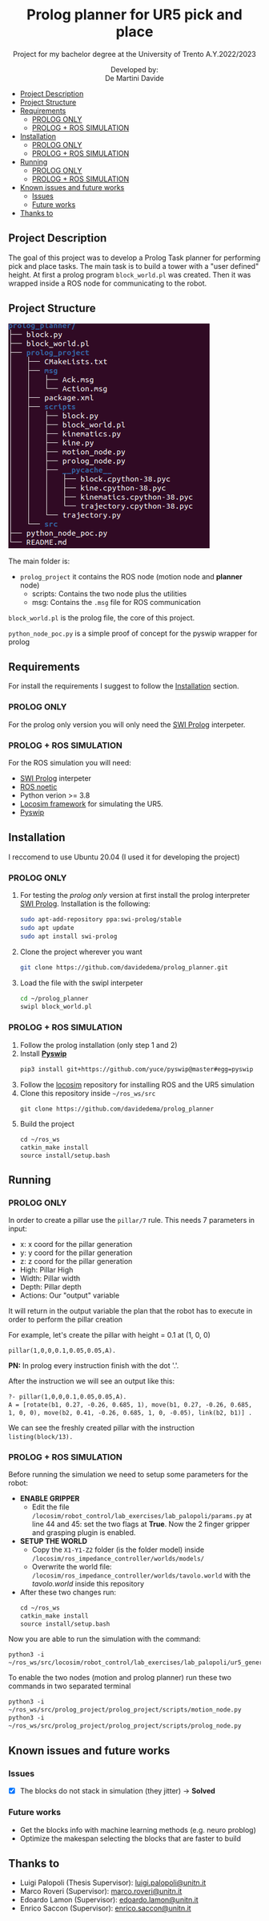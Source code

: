 <p align='center'>
    <h1 align="center">Prolog planner for UR5 pick and place</h1>
    <p align="center">
    Project for my bachelor degree at the University of Trento A.Y.2022/2023
    </p>
    <p align='center'>
    Developed by:<br>
    De Martini Davide <br>
    </p>   
</p>

- [Project Description](#project-description)
- [Project Structure](#project-structure)
- [Requirements](#requirements)
  - [PROLOG ONLY](#prolog-only)
  - [PROLOG + ROS SIMULATION](#prolog--ros-simulation)
- [Installation](#installation)
  - [PROLOG ONLY](#prolog-only-1)
  - [PROLOG + ROS SIMULATION](#prolog--ros-simulation-1)
- [Running](#running)
  - [PROLOG ONLY](#prolog-only-2)
  - [PROLOG + ROS SIMULATION](#prolog--ros-simulation-2)
- [Known issues and future works](#known-issues-and-future-works)
  - [Issues](#issues)
  - [Future works](#future-works)
- [Thanks to](#thanks-to)


## Project Description
The goal of this project was to develop a Prolog Task planner for performing pick and place tasks. The main task is to build a tower with a "user defined" height. At first a prolog program `block_world.pl` was created. Then it was wrapped inside a ROS node for communicating to the robot. 

## Project Structure
![](img/p_structure.png)

The main folder is:
- `prolog_project` it contains the ROS node (motion node and **planner** node)
    - scripts: Contains the two node plus the utilities
    - msg: Contains the `.msg` file for ROS communication

`block_world.pl` is the prolog file, the core of this project.

`python_node_poc.py` is a simple proof of concept for the pyswip wrapper for prolog

## Requirements

For install the requirements I suggest to follow the [Installation](#installation) section.

### PROLOG ONLY
For the prolog only version you will only need the [SWI Prolog](https://www.swi-prolog.org/build/PPA.html) interpeter.

### PROLOG + ROS SIMULATION
For the ROS simulation you will need:
- [SWI Prolog](https://www.swi-prolog.org/build/PPA.html) interpeter
- [ROS noetic](http://wiki.ros.org/noetic)
- Python verion >= 3.8
- [Locosim framework](https://github.com/mfocchi/locosim) for simulating the UR5.
- [Pyswip](https://github.com/yuce/pyswip)


## Installation

I reccomend to use Ubuntu 20.04 (I used it for developing the project) 

### PROLOG ONLY
1) For testing the *prolog only* version at first install the prolog interpreter [SWI Prolog](https://www.swi-prolog.org/build/PPA.html). Installation is the following:
    ```BASH
    sudo apt-add-repository ppa:swi-prolog/stable
    sudo apt update
    sudo apt install swi-prolog
    ```
2) Clone the project wherever you want
    ```BASH
    git clone https://github.com/davidedema/prolog_planner.git
    ```
3) Load the file with the swipl interpeter
    ```BASH
    cd ~/prolog_planner
    swipl block_world.pl
    ```
### PROLOG + ROS SIMULATION
1) Follow the prolog installation (only step 1 and 2)
2) Install [**Pyswip**](https://github.com/yuce/pyswip)
    ```BASH
    pip3 install git+https://github.com/yuce/pyswip@master#egg=pyswip
    ```
3) Follow the [locosim](https://github.com/mfocchi/locosim) repository for installing ROS and the UR5 simulation
4) Clone this repository inside `~/ros_ws/src`
    ```
    git clone https://github.com/davidedema/prolog_planner
    ```
5) Build the project
    ```
    cd ~/ros_ws
    catkin_make install
    source install/setup.bash
    ```
## Running

### PROLOG ONLY
In order to create a pillar use the `pillar/7` rule. This needs 7 parameters in input:
- x: x coord for the pillar generation
- y: y coord for the pillar generation
- z: z coord for the pillar generation
- High: Pillar High
- Width: Pillar width
- Depth: Pillar depth
- Actions: Our "output" variable

It will return in the output variable the plan that the robot has to execute in order to perform the pillar creation

For example, let's create the pillar with height = 0.1 at (1, 0, 0)
```
pillar(1,0,0,0.1,0.05,0.05,A).
```
**PN:** In prolog every instruction finish with the dot '.'. 

After the instruction we will see an output like this:
```
?- pillar(1,0,0,0.1,0.05,0.05,A).
A = [rotate(b1, 0.27, -0.26, 0.685, 1), move(b1, 0.27, -0.26, 0.685, 1, 0, 0), move(b2, 0.41, -0.26, 0.685, 1, 0, -0.05), link(b2, b1)] .
```
We can see the freshly created pillar with the instruction `listing(block/13).`

### PROLOG + ROS SIMULATION
Before running the simulation we need to setup some parameters for the robot:
- **ENABLE GRIPPER**
    - Edit the file `/locosim/robot_control/lab_exercises/lab_palopoli/params.py` at line 44 and 45: set the two flags at **True**. Now the 2 finger gripper and grasping plugin is enabled.
- **SETUP THE WORLD**
    - Copy the `X1-Y1-Z2` folder (is the folder model) inside `/locosim/ros_impedance_controller/worlds/models/`
    - Overwrite the world file: `/locosim/ros_impedance_controller/worlds/tavolo.world` with the *tavolo.world* inside this repository
- After these two changes run:
    ```
    cd ~/ros_ws
    catkin_make install
    source install/setup.bash
    ```

Now you are able to run the simulation with the command:
```
python3 -i ~/ros_ws/src/locosim/robot_control/lab_exercises/lab_palopoli/ur5_generic.py
```
To enable the two nodes (motion and prolog planner) run these two commands in two separated terminal
```
python3 -i ~/ros_ws/src/prolog_project/prolog_project/scripts/motion_node.py
python3 -i ~/ros_ws/src/prolog_project/prolog_project/scripts/prolog_node.py
```


## Known issues and future works

### Issues
- [x] The blocks do not stack in simulation (they jitter) -> **Solved**

### Future works
- Get the blocks info with machine learning methods (e.g. neuro problog)
- Optimize the makespan selecting the blocks that are faster to build 

## Thanks to
- Luigi Palopoli (Thesis Supervisor): luigi.palopoli@unitn.it
- Marco Roveri (Supervisor): marco.roveri@unitn.it
- Edoardo Lamon (Supervisor): edoardo.lamon@unitn.it
- Enrico Saccon (Supervisor): enrico.saccon@unitn.it



